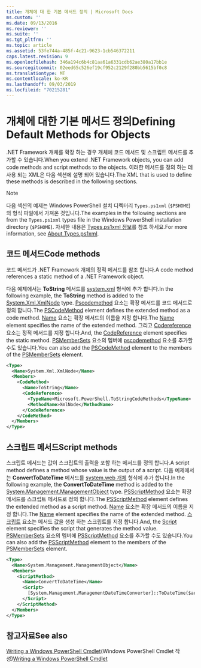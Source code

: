 ```yaml
---
title: 개체에 대 한 기본 메서드 정의 | Microsoft Docs
ms.custom: ''
ms.date: 09/13/2016
ms.reviewer: ''
ms.suite: ''
ms.tgt_pltfrm: ''
ms.topic: article
ms.assetid: 53fe744a-485f-4c21-9623-1cb546372211
caps.latest.revision: 9
ms.openlocfilehash: 346a194c6b4c81aa61a6331cdb62ae380a17bb1e
ms.sourcegitcommit: 02eed65c526ef19cf952c2129f280bb5615bf0c8
ms.translationtype: MT
ms.contentlocale: ko-KR
ms.lasthandoff: 09/03/2019
ms.locfileid: "70215281"
---
```

# <a name="defining-default-methods-for-objects"></a><span data-ttu-id="e4ba7-102">개체에 대한 기본 메서드 정의</span><span class="sxs-lookup"><span data-stu-id="e4ba7-102">Defining Default Methods for Objects</span></span>

<span data-ttu-id="e4ba7-103">.NET Framework 개체를 확장 하는 경우 개체에 코드 메서드 및 스크립트 메서드를 추가할 수 있습니다.</span><span class="sxs-lookup"><span data-stu-id="e4ba7-103">When you extend .NET Framework objects, you can add code methods and script methods to the objects.</span></span>
<span data-ttu-id="e4ba7-104">이러한 메서드를 정의 하는 데 사용 되는 XML은 다음 섹션에 설명 되어 있습니다.</span><span class="sxs-lookup"><span data-stu-id="e4ba7-104">The XML that is used to define these methods is described in the following sections.</span></span>

> [!NOTE]
> <span data-ttu-id="e4ba7-105">다음 섹션의 예제는 Windows PowerShell 설치 디렉터리 `Types.ps1xml` (`$PSHOME`)의 형식 파일에서 가져온 것입니다.</span><span class="sxs-lookup"><span data-stu-id="e4ba7-105">The examples in the following sections are from the `Types.ps1xml` types file in the Windows PowerShell installation directory (`$PSHOME`).</span></span> <span data-ttu-id="e4ba7-106">자세한 내용은 [Types.ps1xml 정보](/powershell/module/microsoft.powershell.core/about/about_types.ps1xml)를 참조 하세요.</span><span class="sxs-lookup"><span data-stu-id="e4ba7-106">For more information, see [About Types.ps1xml](/powershell/module/microsoft.powershell.core/about/about_types.ps1xml).</span></span>

## <a name="code-methods"></a><span data-ttu-id="e4ba7-107">코드 메서드</span><span class="sxs-lookup"><span data-stu-id="e4ba7-107">Code methods</span></span>

<span data-ttu-id="e4ba7-108">코드 메서드가 .NET Framework 개체의 정적 메서드를 참조 합니다.</span><span class="sxs-lookup"><span data-stu-id="e4ba7-108">A code method references a static method of a .NET Framework object.</span></span>

<span data-ttu-id="e4ba7-109">다음 예제에서는 **ToString** 메서드를 [system.xml](/dotnet/api/System.Xml.XmlNode) 형식에 추가 합니다.</span><span class="sxs-lookup"><span data-stu-id="e4ba7-109">In the following example, the **ToString** method is added to the [System.Xml.XmlNode](/dotnet/api/System.Xml.XmlNode) type.</span></span> <span data-ttu-id="e4ba7-110">[Pscodemethod](/dotnet/api/system.management.automation.pscodemethod) 요소는 확장 메서드를 코드 메서드로 정의 합니다.</span><span class="sxs-lookup"><span data-stu-id="e4ba7-110">The [PSCodeMethod](/dotnet/api/system.management.automation.pscodemethod) element defines the extended method as a code method.</span></span> <span data-ttu-id="e4ba7-111">[Name](/dotnet/api/system.management.automation.psmemberinfo.name?view=pscore-6.2.0#System_Management_Automation_PSMemberInfo_Name) 요소는 확장 메서드의 이름을 지정 합니다.</span><span class="sxs-lookup"><span data-stu-id="e4ba7-111">The [Name](/dotnet/api/system.management.automation.psmemberinfo.name?view=pscore-6.2.0#System_Management_Automation_PSMemberInfo_Name) element specifies the name of the extended method.</span></span> <span data-ttu-id="e4ba7-112">그리고 [Codereference](/dotnet/api/system.management.automation.pscodemethod.codereference?view=pscore-6.2.0#System_Management_Automation_PSCodeMethod_CodeReference) 요소는 정적 메서드를 지정 합니다.</span><span class="sxs-lookup"><span data-stu-id="e4ba7-112">And, the [CodeReference](/dotnet/api/system.management.automation.pscodemethod.codereference?view=pscore-6.2.0#System_Management_Automation_PSCodeMethod_CodeReference) element specifies the static method.</span></span> <span data-ttu-id="e4ba7-113">[PSMemberSets](/dotnet/api/system.management.automation.psmemberset?view=pscore-6.2.0) 요소의 멤버에 [pscodemethod](/dotnet/api/system.management.automation.pscodemethod) 요소를 추가할 수도 있습니다.</span><span class="sxs-lookup"><span data-stu-id="e4ba7-113">You can also add the [PSCodeMethod](/dotnet/api/system.management.automation.pscodemethod) element to the members of the [PSMemberSets](/dotnet/api/system.management.automation.psmemberset?view=pscore-6.2.0) element.</span></span>

```xml
<Type>
  <Name>System.Xml.XmlNode</Name>
  <Members>
    <CodeMethod>
      <Name>ToString</Name>
      <CodeReference>
        <TypeName>Microsoft.PowerShell.ToStringCodeMethods</TypeName>
        <MethodName>XmlNode</MethodName>
      </CodeReference>
    </CodeMethod>
  </Members>
</Type>
```

## <a name="script-methods"></a><span data-ttu-id="e4ba7-114">스크립트 메서드</span><span class="sxs-lookup"><span data-stu-id="e4ba7-114">Script methods</span></span>

<span data-ttu-id="e4ba7-115">스크립트 메서드는 값이 스크립트의 출력을 포함 하는 메서드를 정의 합니다.</span><span class="sxs-lookup"><span data-stu-id="e4ba7-115">A script method defines a method whose value is the output of a script.</span></span> <span data-ttu-id="e4ba7-116">다음 예제에서는 **ConvertToDateTime** 메서드를 [system.web 개체](/dotnet/api/System.Management.ManagementObject) 형식에 추가 합니다.</span><span class="sxs-lookup"><span data-stu-id="e4ba7-116">In the following example, the **ConvertToDateTime** method is added to the [System.Management.ManagementObject](/dotnet/api/System.Management.ManagementObject) type.</span></span> <span data-ttu-id="e4ba7-117">[PSScriptMethod](/dotnet/api/system.management.automation.psscriptmethod?view=pscore-6.2.0) 요소는 확장 메서드를 스크립트 메서드로 정의 합니다.</span><span class="sxs-lookup"><span data-stu-id="e4ba7-117">The [PSScriptMethod](/dotnet/api/system.management.automation.psscriptmethod?view=pscore-6.2.0) element defines the extended method as a script method.</span></span> <span data-ttu-id="e4ba7-118">[Name](/dotnet/api/system.management.automation.psmemberinfo.name?view=pscore-6.2.0#System_Management_Automation_PSMemberInfo_Name) 요소는 확장 메서드의 이름을 지정 합니다.</span><span class="sxs-lookup"><span data-stu-id="e4ba7-118">The [Name](/dotnet/api/system.management.automation.psmemberinfo.name?view=pscore-6.2.0#System_Management_Automation_PSMemberInfo_Name) element specifies the name of the extended method.</span></span> <span data-ttu-id="e4ba7-119">[스크립트](/dotnet/api/system.management.automation.psscriptmethod.script?view=pscore-6.2.0#System_Management_Automation_PSScriptMethod_Script) 요소는 메서드 값을 생성 하는 스크립트를 지정 합니다.</span><span class="sxs-lookup"><span data-stu-id="e4ba7-119">And, the [Script](/dotnet/api/system.management.automation.psscriptmethod.script?view=pscore-6.2.0#System_Management_Automation_PSScriptMethod_Script) element specifies the script that generates the method value.</span></span> <span data-ttu-id="e4ba7-120">[PSMemberSets](/dotnet/api/system.management.automation.psmemberset?view=pscore-6.2.0) 요소의 멤버에 [PSScriptMethod](/dotnet/api/system.management.automation.psscriptmethod?view=pscore-6.2.0) 요소를 추가할 수도 있습니다.</span><span class="sxs-lookup"><span data-stu-id="e4ba7-120">You can also add the [PSScriptMethod](/dotnet/api/system.management.automation.psscriptmethod?view=pscore-6.2.0) element to the members of the [PSMemberSets](/dotnet/api/system.management.automation.psmemberset?view=pscore-6.2.0) element.</span></span>

```xml
<Type>
  <Name>System.Management.ManagementObject</Name>
  <Members>
    <ScriptMethod>
      <Name>ConvertToDateTime</Name>
      <Script>
        [System.Management.ManagementDateTimeConverter]::ToDateTime($args[0])
      </Script>
    </ScriptMethod>
  </Members>
</Type>
```

## <a name="see-also"></a><span data-ttu-id="e4ba7-121">참고자료</span><span class="sxs-lookup"><span data-stu-id="e4ba7-121">See also</span></span>

<span data-ttu-id="e4ba7-122">[Writing a Windows PowerShell Cmdlet](./writing-a-windows-powershell-cmdlet.md)(Windows PowerShell Cmdlet 작성)</span><span class="sxs-lookup"><span data-stu-id="e4ba7-122">[Writing a Windows PowerShell Cmdlet](./writing-a-windows-powershell-cmdlet.md)</span></span>
